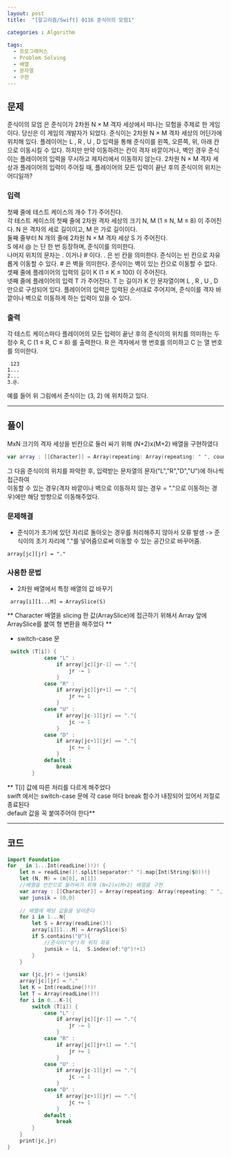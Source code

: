 ```yaml
---
layout: post
title:  "[알고리즘/Swift] 0116 준식이의 모험1"

categories : Algorithm
  
tags:
  - 프로그래머스
  - Problem Solving
  - 배열
  - 문자열
  - 구현
---
```


## 문제
준식이의 모엄 은 준식이가 2차원 N × M 격자 세상에서 떠나는 모험을 주제로 한 게임이다. 당신은 이 게임의 개발자가 되었다.
준식이는 2차원 N × M 격자 세상의 어딘가에 위치해 있다. 플레이어는 L , R , U , D 입력을 통해 준식이를 왼쪽, 오른쪽, 위, 아래 칸으로 이동시킬 수 있다. 하지만 만약 이동하려는 칸이 격자 바깥이거나, 벽인 경우 준식이는 플레이어의 입력을 무시하고 제자리에서 이동하지 않는다.
2차원 N × M 격자 세상과 플레이어의 입력이 주어질 때, 플레이어의 모든 입력이 끝난 후의 준식이의 위치는 어디일까?
### 입력
첫째 줄에 테스트 케이스의 개수 T가 주어진다.   
각 테스트 케이스의 첫째 줄에 2차원 격자 세상의 크기 N, M (1 ≤ N, M ≤ 8) 이 주어진다. N 은 격자의 세로 길이이고, M 은 가로 길이이다.   
둘째 줄부터 N 개의 줄에 2차원 N × M 격자 세상 S 가 주어진다.   
S 에서 @ 는 단 한 번 등장하며, 준식이를 의미한다.   
나머지 위치의 문자는 . 이거나 # 이다. . 은 빈 칸을 의미한다. 준식이는 빈 칸으로 자유롭게 이동할 수 있다. # 은 벽을 의미한다. 준식이는 벽이 있는 칸으로 이동할 수 없다.   
셋째 줄에 플레이어의 입력의 길이 K (1 ≤ K ≤ 100) 이 주어진다.   
넷째 줄에 플레이어의 입력 T 가 주어진다. T 는 길이가 K 인 문자열이며 L , R , U , D 만으로 구성되어 있다. 플레이어의 입력은 입력된 순서대로 주어지며, 준식이를 격자 바깥이나 벽으로 이동하게 하는 입력이 있을 수 있다.   

### 출력   
각 테스트 케이스마다 플레이어의 모든 입력이 끝난 후의 준식이의 위치를 의미하는 두 정수 R, C (1 ≤ R, C ≤ 8) 를 출력한다. R 은 격자에서 행 번호를 의미하고 C 는 열 번호를 의미한다.   
```
 123
1...
2...
3.@.
```

예를 들어 위 그림에서 준식이는 (3, 2) 에 위치하고 있다.
* * *
## 풀이
MxN 크기의 격자 세상을 빈칸으로 둘러 싸기 위해 (N+2)x(M+2) 배열을 구현하였다
```swift
var array : [[Character]] = Array(repeating: Array(repeating: " ", count: M+2), count: N+2)
```
그 다음 준식이의 위치를 파악한 후, 입력받는 문자열의 문자("L","R","D","U")에 하나씩 접근하여   
이동할 수 있는 경우(격자 바깥이나 벽으로 이동하지 않는 경우 = "."으로 이동하는 경우)에만 해당 방향으로 이동해주었다.

### 문제해결
- 준식이가 초기에 있던 자리로 돌아오는 경우를 처리해주지 않아서 오류 발생 -> 준식이의 초기 자리에 "."를 넣어줌으로써 이동할 수 있는 공간으로 바꾸어줌.
```
array[jc][jr] = "."
```   

### 사용한 문법
- 2차원 배열에서 특정 배열의 값 바꾸기
```
 array[i][1...M] = ArraySlice(S)
```
** Character 배열을 slicing 한 값(ArraySlice<Character>)에 접근하기 위해서 Array<Character> 앞에 ArraySlice를 붙여 형 변환을 해주었다 **
  
- switch-case 문
```swift
 switch (T[i]) {
            case "L" :
                if array[jc][jr-1] == "."{
                    jr -= 1
                }
            case "R" :
                if array[jc][jr+1] == "."{
                    jr += 1
                }
            case "U" : 
                if array[jc-1][jr] == "."{
                    jc -= 1
                }
            case "D" : 
                if array[jc+1][jr] == "."{
                    jc += 1
                }
            default :
                break
        }
```
** T[i] 값에 따른 처리를 다르게 해주었다   
  swift 에서는 switch-case 문에 각 case 마다 break 함수가 내장되어 있어서 저절로 종료된다   
  default 값을 꼭 붙여주어야 한다**
  
  

* * *

## 코드
  
```swift
import Foundation
for _ in 1...Int(readLine()!)! {
    let n = readLine()!.split(separator:" ").map{Int(String($0))!}
    let (N, M) = (n[0], n[1]) 
    //배열을 빈칸으로 둘러싸기 위해 (N+2)x(M+2) 배열을 구현
    var array : [[Character]] = Array(repeating: Array(repeating: " ", count: M+2), count: N+2)
    var junsik = (0,0)
  
    // 배열에 해당 값들을 넣어준다
    for i in 1...N{
        let S = Array(readLine()!)
        array[i][1...M] = ArraySlice(S)
        if S.contains("@"){
            //준식이("@")의 위치 좌표 
            junsik = (i,  S.index(of:"@")!+1) 
        }       
    }
  
    var (jc,jr) = (junsik)
    array[jc][jr] = "."
    let K = Int(readLine()!)!
    let T = Array(readLine()!)
    for i in 0...K-1{
        switch (T[i]) {
            case "L" :
                if array[jc][jr-1] == "."{
                    jr -= 1
                }
            case "R" :
                if array[jc][jr+1] == "."{
                    jr += 1
                }
            case "U" : 
                if array[jc-1][jr] == "."{
                    jc -= 1
                }
            case "D" : 
                if array[jc+1][jr] == "."{
                    jc += 1
                }
            default :
                break
        }
    }
    print(jc,jr)
}
```
